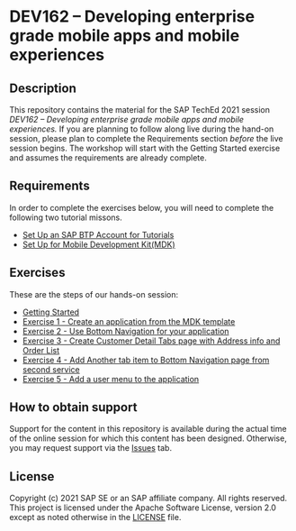 # DEV162 – Developing enterprise grade mobile apps and mobile experiences

## Description

This repository contains the material for the SAP TechEd 2021 session *DEV162 – Developing enterprise grade mobile apps and mobile experiences.*   If you are planning to follow along live during the hand-on session, please plan to complete the Requirements section *before* the live session begins.  The workshop will start with the Getting Started exercise and assumes the requirements are already complete.

## Requirements

In order to complete the exercises below, you will need to complete the following two tutorial missons.  

* [Set Up an SAP BTP Account for Tutorials](https://developers.sap.com/group.btp-setup.html)
* [Set Up for Mobile Development Kit(MDK)](https://developers.sap.com/group.mobile-dev-kit-setup.html)
 

## Exercises

These are the steps of our hands-on session:

- [Getting Started](exercises/ex0/README.md)
- [Exercise 1 - Create an application from the MDK template](exercises/ex1/README.md)    
- [Exercise 2 - Use Bottom Navigation for your application](exercises/ex2/README.md)
- [Exercise 3 - Create Customer Detail Tabs page with Address info and Order List](exercises/ex3/README.md)
- [Exercise 4 - Add Another tab item to Bottom Navigation page from second service](exercises/ex4/README.md)
- [Exercise 5 - Add a user menu to the application](exercises/ex5/README.md)


## How to obtain support

Support for the content in this repository is available during the actual time of the online session for which this content has been designed. Otherwise, you may request support via the [Issues](../../issues) tab.

## License
Copyright (c) 2021 SAP SE or an SAP affiliate company. All rights reserved. This project is licensed under the Apache Software License, version 2.0 except as noted otherwise in the [LICENSE](LICENSES/Apache-2.0.txt) file.